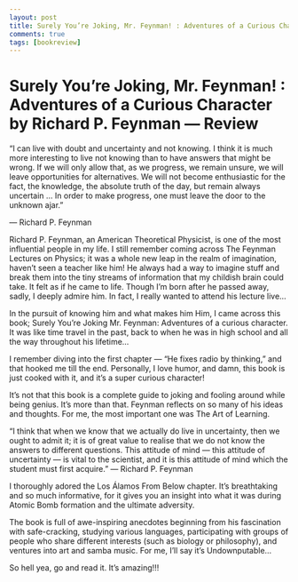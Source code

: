 ```yaml
---
layout: post
title: Surely You’re Joking, Mr. Feynman! : Adventures of a Curious Character by Richard P. Feynman — Review
comments: true
tags: [bookreview]
---
```


# Surely You’re Joking, Mr. Feynman! : Adventures of a Curious Character by Richard P. Feynman — Review

“I can live with doubt and uncertainty and not knowing. I think it is much more interesting to live not knowing than to have answers that might be wrong. If we will only allow that, as we progress, we remain unsure, we will leave opportunities for alternatives. We will not become enthusiastic for the fact, the knowledge, the absolute truth of the day, but remain always uncertain … In order to make progress, one must leave the door to the unknown ajar.”

— Richard P. Feynman

Richard P. Feynman, an American Theoretical Physicist, is one of the most influential people in my life. I still remember coming across The Feynman Lectures on Physics; it was a whole new leap in the realm of imagination, haven’t seen a teacher like him! He always had a way to imagine stuff and break them into the tiny streams of information that my childish brain could take. It felt as if he came to life. Though I’m born after he passed away, sadly, I deeply admire him. In fact, I really wanted to attend his lecture live…

In the pursuit of knowing him and what makes him Him, I came across this book; Surely You’re Joking Mr. Feynman: Adventures of a curious character. It was like time travel in the past, back to when he was in high school and all the way throughout his lifetime…

I remember diving into the first chapter — “He fixes radio by thinking,” and that hooked me till the end. Personally, I love humor, and damn, this book is just cooked with it, and it’s a super curious character!

It’s not that this book is a complete guide to joking and fooling around while being genius. It’s more than that. Feynman reflects on so many of his ideas and thoughts. For me, the most important one was The Art of Learning.

“I think that when we know that we actually do live in uncertainty, then we ought to admit it; it is of great value to realise that we do not know the answers to different questions. This attitude of mind — this attitude of uncertainty — is vital to the scientist, and it is this attitude of mind which the student must first acquire.” — Richard P. Feynman

I thoroughly adored the Los Álamos From Below chapter. It’s breathtaking and so much informative, for it gives you an insight into what it was during Atomic Bomb formation and the ultimate adversity.

The book is full of awe-inspiring anecdotes beginning from his fascination with safe-cracking, studying various languages, participating with groups of people who share different interests (such as biology or philosophy), and ventures into art and samba music. For me, I’ll say it’s Undownputable…

So hell yea, go and read it. It’s amazing!!!
